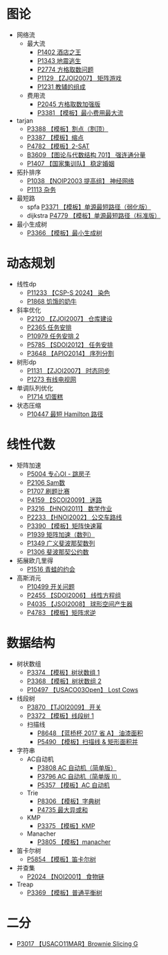 # 图论

- 网络流
  - 最大流
    - [P1402 酒店之王](https://www.luogu.com.cn/problem/P1402)
    - [P1343 地震逃生](https://www.luogu.com.cn/problem/P1343)
    - [P2774 方格取数问题](https://www.luogu.com.cn/problem/P2774)
    - [P1129 【ZJOI2007】 矩阵游戏](https://www.luogu.com.cn/problem/P1129)
    - [P1231 教辅的组成](https://www.luogu.com.cn/problem/P1231)
  - 费用流
    - [P2045 方格取数加强版](https://www.luogu.com.cn/problem/P2045)
    - [P3381 【模板】最小费用最大流](https://www.luogu.com.cn/problem/P3381)
- tarjan
  - [P3388 【模板】割点（割顶）](https://www.luogu.com.cn/problem/P3388)
  - [P3387 【模板】缩点](https://www.luogu.com.cn/problem/P3387)
  - [P4782 【模板】2-SAT](https://www.luogu.com.cn/problem/P4782)
  - [B3609 【图论与代数结构 701】 强连通分量](https://www.luogu.com.cn/problem/B3609)
  - [P1407 【国家集训队】 稳定婚姻](https://www.luogu.com.cn/problem/P1407)
- 拓扑排序
  - [P1038 【NOIP2003 提高组】 神经网络](https://www.luogu.com.cn/problem/P1038)
  - [P1113 杂务](https://www.luogu.com.cn/problem/P1113)
- 最短路
  - spfa [P3371 【模板】单源最短路径（弱化版）](https://www.luogu.com.cn/problem/P3371)
  - dijkstra [P4779 【模板】单源最短路径（标准版）](https://www.luogu.com.cn/problem/P4779)
- 最小生成树
  - [P3366 【模板】最小生成树](https://www.luogu.com.cn/problem/P3366)

# 动态规划

- 线性dp
  - [P11233 【CSP-S 2024】 染色](https://www.luogu.com.cn/problem/P11233)
  - [P1868 饥饿的奶牛](https://www.luogu.com.cn/problem/P1868)
- 斜率优化
  - [P2120 【ZJOI2007】 仓库建设](https://www.luogu.com.cn/problem/P2120)
  - [P2365 任务安排](https://www.luogu.com.cn/problem/P2365)
  - [P10979 任务安排 2](https://www.luogu.com.cn/problem/P10979)
  - [P5785 【SDOI2012】 任务安排](https://www.luogu.com.cn/problem/P5785)
  - [P3648 【APIO2014】 序列分割](https://www.luogu.com.cn/problem/P3648)
- 树形dp
  - [P1131 【ZJOI2007】 时态同步](https://www.luogu.com.cn/problem/P1131)
  - [P1273 有线电视网](https://www.luogu.com.cn/problem/P1273)
- 单调队列优化
  - [P1714 切蛋糕](https://www.luogu.com.cn/problem/P1714)
- 状态压缩
  - [P10447 最短 Hamilton 路径](https://www.luogu.com.cn/problem/P10447)

# 线性代数

- 矩阵加速
  - [P5004 专心OI - 跳房子](https://www.luogu.com.cn/problem/P5004)
  - [P2106 Sam数](https://www.luogu.com.cn/problem/P2106)
  - [P1707 刷题比赛](https://www.luogu.com.cn/problem/P1707)
  - [P4159 【SCOI2009】 迷路](https://www.luogu.com.cn/problem/P4159)
  - [P3216 【HNOI2011】 数学作业](https://www.luogu.com.cn/problem/P3216)
  - [P2233 【HNOI2002】 公交车路线](https://www.luogu.com.cn/problem/P2233)
  - [P3390 【模板】矩阵快速幂](https://www.luogu.com.cn/problem/P3390)
  - [P1939 矩阵加速（数列）](https://www.luogu.com.cn/problem/P1939)
  - [P1349 广义斐波那契数列](https://www.luogu.com.cn/problem/P1349)
  - [P1306 斐波那契公约数](https://www.luogu.com.cn/problem/P1306)
- 拓展欧几里得
  - [P1516 青蛙的约会](https://www.luogu.com.cn/problem/P1516)
- 高斯消元
  - [P10499 开关问题](https://www.luogu.com.cn/problem/P10499)
  - [P2455 【SDOI2006】 线性方程组](https://www.luogu.com.cn/problem/P2455)
  - [P4035 【JSOI2008】 球形空间产生器](https://www.luogu.com.cn/problem/P4035)
  - [P4783 【模板】矩阵求逆](https://www.luogu.com.cn/problem/P4783)

# 数据结构

- 树状数组
  - [P3374 【模板】树状数组 1](https://www.luogu.com.cn/problem/P3374)
  - [P3368 【模板】树状数组 2](https://www.luogu.com.cn/problem/P3368)
  - [P10497 【USACO03Open】 Lost Cows](https://www.luogu.com.cn/problem/P10497)
- 线段树
  - [P3870 【TJOI2009】 开关](https://www.luogu.com.cn/problem/P3870)
  - [P3372 【模板】线段树 1](https://www.luogu.com.cn/problem/P3372)
  - 扫描线
    - [P8648 【蓝桥杯 2017 省 A】 油漆面积](https://www.luogu.com.cn/problem/P8648)
    - [P5490 【模板】扫描线 &amp; 矩形面积并](https://www.luogu.com.cn/problem/P5490)
- 字符串
  - AC自动机
    - [P3808 AC 自动机（简单版）](https://www.luogu.com.cn/problem/P3808)
    - [P3796 AC 自动机（简单版 II）](https://www.luogu.com.cn/problem/P3796)
    - [P5357 【模板】AC 自动机](https://www.luogu.com.cn/problem/P5357)
  - Trie
    - [P8306 【模板】字典树](https://www.luogu.com.cn/problem/P8306)
    - [P4735 最大异或和](https://www.luogu.com.cn/problem/P4735)
  - KMP
    - [P3375 【模板】KMP](https://www.luogu.com.cn/problem/P3375)
  - Manacher
    - [P3805 【模板】manacher](https://www.luogu.com.cn/problem/P3805)
- 笛卡尔树
  - [P5854 【模板】笛卡尔树](https://www.luogu.com.cn/problem/P5854)
- 并查集
  - [P2024 【NOI2001】 食物链](https://www.luogu.com.cn/problem/P2024)
- Treap
  - [P3369 【模板】普通平衡树](https://www.luogu.com.cn/problem/P3369)

# 二分

- [P3017 【USACO11MAR】Brownie Slicing G](https://www.luogu.com.cn/problem/P3017)
